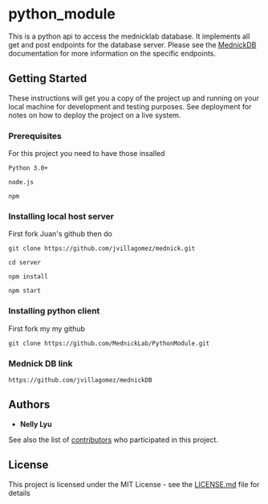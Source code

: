 # python_module

This is a python api to access the mednicklab database. It implements all get and post endpoints for the database server. Please see the [MednickDB](https://mednicklab.github.io/mednickDB/) documentation for more information on the specific endpoints.

## Getting Started

These instructions will get you a copy of the project up and running on your local machine for development and testing purposes. See deployment for notes on how to deploy the project on a live system.

### Prerequisites

For this project you need to have those insalled 

```
Python 3.0+
```
```
node.js
```
```
npm
```
### Installing local host server

First fork Juan's github then do 

```
git clone https://github.com/jvillagomez/mednick.git
```


```
cd server
```

```
npm install
```
```
npm start
```



### Installing python client

First fork my my github 

```
git clone https://github.com/MednickLab/PythonModule.git
```

### Mednick DB link

```
https://github.com/jvillagomez/mednickDB
```


## Authors

* **Nelly Lyu** 

See also the list of [contributors](https://github.com/your/project/contributors) who participated in this project.

## License

This project is licensed under the MIT License - see the [LICENSE.md](LICENSE.md) file for details


